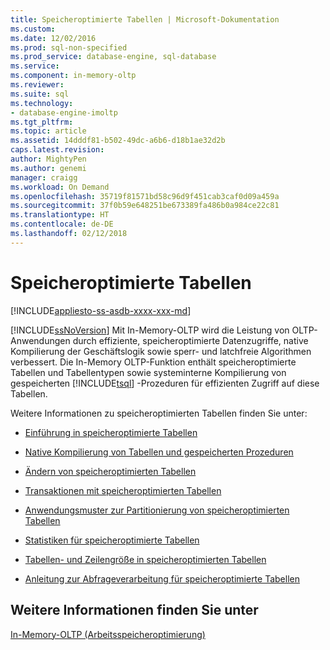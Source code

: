 ```yaml
---
title: Speicheroptimierte Tabellen | Microsoft-Dokumentation
ms.custom: 
ms.date: 12/02/2016
ms.prod: sql-non-specified
ms.prod_service: database-engine, sql-database
ms.service: 
ms.component: in-memory-oltp
ms.reviewer: 
ms.suite: sql
ms.technology:
- database-engine-imoltp
ms.tgt_pltfrm: 
ms.topic: article
ms.assetid: 14dddf81-b502-49dc-a6b6-d18b1ae32d2b
caps.latest.revision: 
author: MightyPen
ms.author: genemi
manager: craigg
ms.workload: On Demand
ms.openlocfilehash: 35719f81571bd58c96d9f451cab3caf0d09a459a
ms.sourcegitcommit: 37f0b59e648251be673389fa486b0a984ce22c81
ms.translationtype: HT
ms.contentlocale: de-DE
ms.lasthandoff: 02/12/2018
---
```

# <a name="memory-optimized-tables"></a>Speicheroptimierte Tabellen
[!INCLUDE[appliesto-ss-asdb-xxxx-xxx-md](../../includes/appliesto-ss-asdb-xxxx-xxx-md.md)]

  [!INCLUDE[ssNoVersion](../../includes/ssnoversion-md.md)] Mit In-Memory-OLTP wird die Leistung von OLTP-Anwendungen durch effiziente, speicheroptimierte Datenzugriffe, native Kompilierung der Geschäftslogik sowie sperr- und latchfreie Algorithmen verbessert. Die In-Memory OLTP-Funktion enthält speicheroptimierte Tabellen und Tabellentypen sowie systeminterne Kompilierung von gespeicherten [!INCLUDE[tsql](../../includes/tsql-md.md)] -Prozeduren für effizienten Zugriff auf diese Tabellen.  
  
 Weitere Informationen zu speicheroptimierten Tabellen finden Sie unter:  
  
-   [Einführung in speicheroptimierte Tabellen](../../relational-databases/in-memory-oltp/introduction-to-memory-optimized-tables.md)  
  
-   [Native Kompilierung von Tabellen und gespeicherten Prozeduren](../../relational-databases/in-memory-oltp/native-compilation-of-tables-and-stored-procedures.md)  
  
-   [Ändern von speicheroptimierten Tabellen](../../relational-databases/in-memory-oltp/altering-memory-optimized-tables.md)  
  
-   [Transaktionen mit speicheroptimierten Tabellen](../../relational-databases/in-memory-oltp/transactions-with-memory-optimized-tables.md)  
  
-   [Anwendungsmuster zur Partitionierung von speicheroptimierten Tabellen](../../relational-databases/in-memory-oltp/application-pattern-for-partitioning-memory-optimized-tables.md)  
  
-   [Statistiken für speicheroptimierte Tabellen](../../relational-databases/in-memory-oltp/statistics-for-memory-optimized-tables.md)  
  
-   [Tabellen- und Zeilengröße in speicheroptimierten Tabellen](../../relational-databases/in-memory-oltp/table-and-row-size-in-memory-optimized-tables.md)  
  
-   [Anleitung zur Abfrageverarbeitung für speicheroptimierte Tabellen](../../relational-databases/in-memory-oltp/a-guide-to-query-processing-for-memory-optimized-tables.md)  
  
## <a name="see-also"></a>Weitere Informationen finden Sie unter  
 [In-Memory-OLTP &#40;Arbeitsspeicheroptimierung&#41;](../../relational-databases/in-memory-oltp/in-memory-oltp-in-memory-optimization.md)  
  
  
